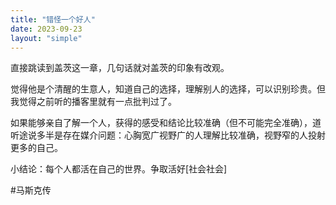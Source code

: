 ```yaml
---
title: "错怪一个好人"
date: 2023-09-23
layout: "simple"
---
```

直接跳读到盖茨这一章，几句话就对盖茨的印象有改观。

觉得他是个清醒的生意人，知道自己的选择，理解别人的选择，可以识别珍贵。但我觉得之前听的播客里就有一点批判过了。

如果能够亲自了解一个人，获得的感受和结论比较准确（但不可能完全准确），道听途说多半是存在媒介问题：心胸宽广视野广的人理解比较准确，视野窄的人投射更多的自己。

小结论：每个人都活在自己的世界。争取活好[社会社会]

#马斯克传